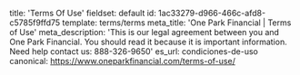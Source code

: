 title: 'Terms Of Use'
fieldset: default
id: 1ac33279-d966-466c-afd8-c5785f9ffd75
template: terms/terms
meta_title: 'One Park Financial | Terms of Use'
meta_description: 'This is our legal agreement between you and One Park Financial. You should read it because it is important information. Need help contact us: 888-326-9650'
es_url: condiciones-de-uso
canonical: https://www.oneparkfinancial.com/terms-of-use/
